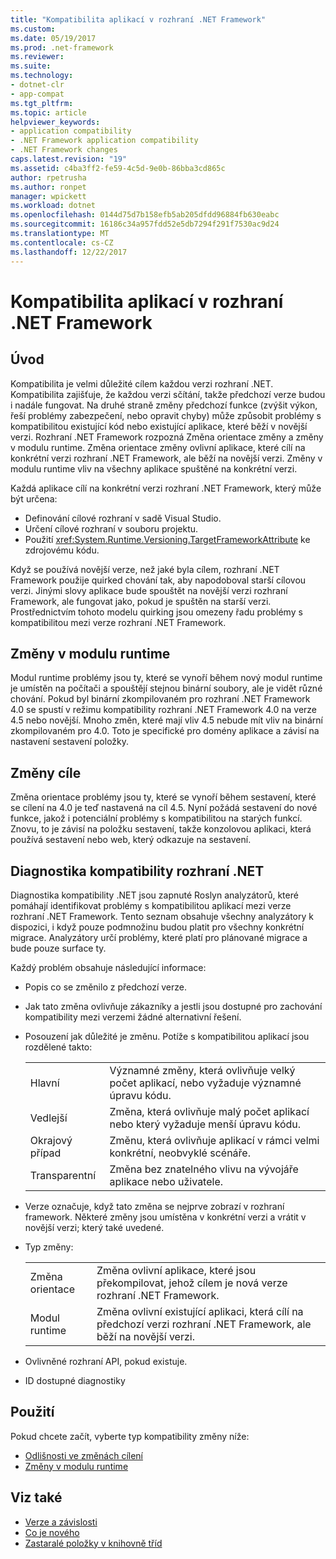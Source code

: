 ```yaml
---
title: "Kompatibilita aplikací v rozhraní .NET Framework"
ms.custom: 
ms.date: 05/19/2017
ms.prod: .net-framework
ms.reviewer: 
ms.suite: 
ms.technology:
- dotnet-clr
- app-compat
ms.tgt_pltfrm: 
ms.topic: article
helpviewer_keywords:
- application compatibility
- .NET Framework application compatibility
- .NET Framework changes
caps.latest.revision: "19"
ms.assetid: c4ba3ff2-fe59-4c5d-9e0b-86bba3cd865c
author: rpetrusha
ms.author: ronpet
manager: wpickett
ms.workload: dotnet
ms.openlocfilehash: 0144d75d7b158efb5ab205dfdd96884fb630eabc
ms.sourcegitcommit: 16186c34a957fdd52e5db7294f291f7530ac9d24
ms.translationtype: MT
ms.contentlocale: cs-CZ
ms.lasthandoff: 12/22/2017
---
```

# <a name="application-compatibility-in-the-net-framework"></a>Kompatibilita aplikací v rozhraní .NET Framework

## <a name="introduction"></a>Úvod
Kompatibilita je velmi důležité cílem každou verzi rozhraní .NET. Kompatibilita zajišťuje, že každou verzi sčítání, takže předchozí verze budou i nadále fungovat. Na druhé straně změny předchozí funkce (zvýšit výkon, řeší problémy zabezpečení, nebo opravit chyby) může způsobit problémy s kompatibilitou existující kód nebo existující aplikace, které běží v novější verzi. Rozhraní .NET Framework rozpozná Změna orientace změny a změny v modulu runtime. Změna orientace změny ovlivní aplikace, které cílí na konkrétní verzi rozhraní .NET Framework, ale běží na novější verzi. Změny v modulu runtime vliv na všechny aplikace spuštěné na konkrétní verzi.

Každá aplikace cílí na konkrétní verzi rozhraní .NET Framework, který může být určena:

* Definování cílové rozhraní v sadě Visual Studio.
* Určení cílové rozhraní v souboru projektu.
* Použití <xref:System.Runtime.Versioning.TargetFrameworkAttribute> ke zdrojovému kódu.

Když se používá novější verze, než jaké byla cílem, rozhraní .NET Framework použije quirked chování tak, aby napodoboval starší cílovou verzi. Jinými slovy aplikace bude spouštět na novější verzi rozhraní Framework, ale fungovat jako, pokud je spuštěn na starší verzi. Prostřednictvím tohoto modelu quirking jsou omezeny řadu problémy s kompatibilitou mezi verze rozhraní .NET Framework.

## <a name="runtime-changes"></a>Změny v modulu runtime

Modul runtime problémy jsou ty, které se vynoří během nový modul runtime je umístěn na počítači a spouštějí stejnou binární soubory, ale je vidět různé chování. Pokud byl binární zkompilovaném pro rozhraní .NET Framework 4.0 se spustí v režimu kompatibility rozhraní .NET Framework 4.0 na verze 4.5 nebo novější. Mnoho změn, které mají vliv 4.5 nebude mít vliv na binární zkompilovaném pro 4.0. Toto je specifické pro domény aplikace a závisí na nastavení sestavení položky.

## <a name="retargeting-changes"></a>Změny cíle

Změna orientace problémy jsou ty, které se vynoří během sestavení, které se cílení na 4.0 je teď nastavená na cíl 4.5. Nyní požádá sestavení do nové funkce, jakož i potenciální problémy s kompatibilitou na starých funkcí. Znovu, to je závisí na položku sestavení, takže konzolovou aplikaci, která používá sestavení nebo web, který odkazuje na sestavení.

## <a name="net-compatibility-diagnostics"></a>Diagnostika kompatibility rozhraní .NET

Diagnostika kompatibility .NET jsou zapnuté Roslyn analyzátorů, které pomáhají identifikovat problémy s kompatibilitou aplikací mezi verze rozhraní .NET Framework. Tento seznam obsahuje všechny analyzátory k dispozici, i když pouze podmnožinu budou platit pro všechny konkrétní migrace. Analyzátory určí problémy, které platí pro plánované migrace a bude pouze surface ty.

Každý problém obsahuje následující informace:

-   Popis co se změnilo z předchozí verze.

-   Jak tato změna ovlivňuje zákazníky a jestli jsou dostupné pro zachování kompatibility mezi verzemi žádné alternativní řešení.

-   Posouzení jak důležité je změnu. Potíže s kompatibilitou aplikací jsou rozdělené takto:

    |   |   |
    |---|---|
    |Hlavní|Významné změny, která ovlivňuje velký počet aplikací, nebo vyžaduje významné úpravu kódu.|
    |Vedlejší|Změna, která ovlivňuje malý počet aplikací nebo který vyžaduje menší úpravu kódu.|
    |Okrajový případ|Změnu, která ovlivňuje aplikací v rámci velmi konkrétní, neobvyklé scénáře.|
    |Transparentní|Změna bez znatelného vlivu na vývojáře aplikace nebo uživatele.|

-   Verze označuje, když tato změna se nejprve zobrazí v rozhraní framework. Některé změny jsou umístěna v konkrétní verzi a vrátit v novější verzi; který také uvedené.

-   Typ změny:

    |   |   |
    |---|---|
    |Změna orientace|Změna ovlivní aplikace, které jsou překompilovat, jehož cílem je nová verze rozhraní .NET Framework.|
    |Modul runtime|Změna ovlivní existující aplikaci, která cílí na předchozí verzi rozhraní .NET Framework, ale běží na novější verzi.|

-   Ovlivněné rozhraní API, pokud existuje.

-   ID dostupné diagnostiky

## <a name="usage"></a>Použití
Pokud chcete začít, vyberte typ kompatibility změny níže:

* [Odlišnosti ve změnách cílení](./retargeting/index.md)
* [Změny v modulu runtime](./runtime/index.md)


## <a name="see-also"></a>Viz také

* [Verze a závislosti](../../../docs/framework/migration-guide/versions-and-dependencies.md)
* [Co je nového](../../../docs/framework/whats-new/index.md)
* [Zastaralé položky v knihovně tříd](../../../docs/framework/whats-new/whats-obsolete.md)
